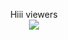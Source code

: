 


<p align="center"> 
  Hiii viewers<br>
  <img src="https://profile-counter.glitch.me/sagar-viradiya/count.svg" />
</p>

